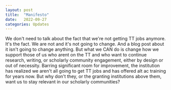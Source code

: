 ```yaml
---
layout: post
title:  "Manifesto"
date:   2022-09-27
categories: Updates
---
```


We don't need to talk about the fact that we're not getting TT jobs anymore. It's the fact. We are not and it's not going to change. And a blog post about it isn't going to change anything. But what we CAN do is change how we support those of us who arent on the TT and who want to continue research, writing, or scholarly community engagement, either by design or out of necessity. Barring significant room for improvement, the institution has realized we aren't all going to get TT jobs and has offered alt ac training for years now. But why don't they, or the granting institutions above them, want us to stay relevant in our scholarly communities?


